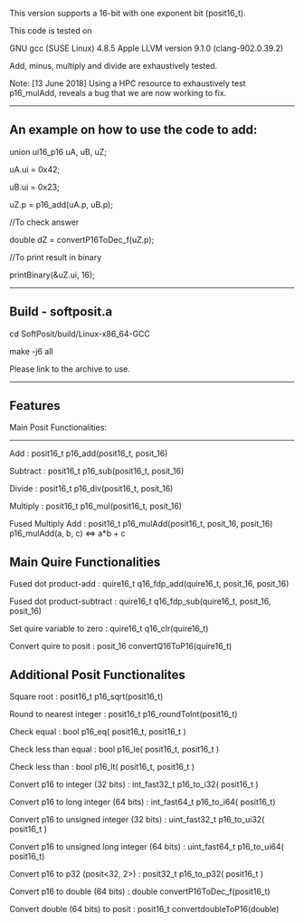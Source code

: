 This version supports a 16-bit with one exponent bit (posit16_t). 

This code is tested on 

 GNU gcc (SUSE Linux) 4.8.5
 Apple LLVM version 9.1.0 (clang-902.0.39.2)
 
 Add, minus, multiply and divide are exhaustively tested. 
 
 Note: 
 [13 June 2018] Using a HPC resource to exhaustively test p16_mulAdd, reveals a bug that we are now working to fix.

------------------------------------------
An example on how to use the code to add:
------------------------------------------
union ui16_p16 uA, uB, uZ;

uA.ui = 0x42;

uB.ui = 0x23;

uZ.p = p16_add(uA.p, uB.p);

//To check answer

double dZ = convertP16ToDec_f(uZ.p);

//To print result in binary

printBinary(&uZ.ui, 16);

------------------------------------------
Build - softposit.a
------------------------------------------

cd SoftPosit/build/Linux-x86_64-GCC

make -j6 all

Please link to the archive to use.

------------------------------------------
Features
------------------------------------------

Main Posit Functionalities:

------------------------------------------
Add : posit16_t p16_add(posit16_t, posit_16)

Subtract : posit16_t p16_sub(posit16_t, posit_16)

Divide : posit16_t p16_div(posit16_t, posit_16)

Multiply : posit16_t p16_mul(posit16_t, posit_16)

Fused Multiply Add : posit16_t p16_mulAdd(posit16_t, posit_16, posit_16)
p16_mulAdd(a, b, c) <=> a*b + c


Main Quire Functionalities
------------------------------------------

Fused dot product-add  : quire16_t q16_fdp_add(quire16_t, posit_16, posit_16)

Fused dot product-subtract  : quire16_t q16_fdp_sub(quire16_t, posit_16, posit_16)

Set quire variable to zero : quire16_t q16_clr(quire16_t)

Convert quire to posit : posit_16 convertQ16ToP16(quire16_t)


Additional Posit Functionalites
------------------------------------------

Square root : posit16_t p16_sqrt(posit16_t)

Round to nearest integer : posit16_t p16_roundToInt(posit16_t)

Check equal : bool p16_eq( posit16_t, posit16_t )

Check less than equal : bool p16_le( posit16_t, posit16_t )

Check less than : bool p16_lt( posit16_t, posit16_t )

Convert p16 to integer (32 bits) : int_fast32_t p16_to_i32( posit16_t )

Convert p16 to long integer (64 bits) : int_fast64_t p16_to_i64( posit16_t)

Convert p16 to unsigned integer (32 bits) : uint_fast32_t p16_to_ui32( posit16_t )

Convert p16 to unsigned long integer (64 bits) : uint_fast64_t p16_to_ui64( posit16_t)

Convert p16 to p32 (posit<32, 2>) : posit32_t p16_to_p32( posit16_t )

Convert p16 to double (64 bits) : double convertP16ToDec_f(posit16_t)

Convert double (64 bits) to posit  : posit16_t convertdoubleToP16(double)